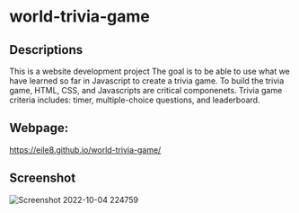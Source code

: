 # world-trivia-game

## Descriptions 
This is a website development project 
The goal is to be able to use what we have learned so far in Javascript to create a trivia game. 
To build the trivia game, HTML, CSS, and Javascripts are critical componenets. 
Trivia game criteria includes: timer, multiple-choice questions, and leaderboard. 

## Webpage: 
https://eile8.github.io/world-trivia-game/

## Screenshot
![Screenshot 2022-10-04 224759](https://user-images.githubusercontent.com/113479475/193990149-61755e90-d3a0-4321-a65d-391c3fd6f2ef.png)
